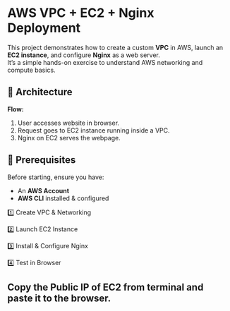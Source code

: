 # AWS VPC + EC2 + Nginx Deployment

This project demonstrates how to create a custom **VPC** in AWS, launch an **EC2 instance**, and configure **Nginx** as a web server.  
It’s a simple hands-on exercise to understand AWS networking and compute basics.

## 📌 Architecture

**Flow:**
1. User accesses website in browser.
2. Request goes to EC2 instance running inside a VPC.
3. Nginx on EC2 serves the webpage.

## 🚀 Prerequisites

Before starting, ensure you have:

- An **AWS Account**
- **AWS CLI** installed & configured  

1️⃣ Create VPC & Networking

2️⃣ Launch EC2 Instance

3️⃣ Install & Configure Nginx

4️⃣ Test in Browser

## Copy the Public IP of EC2 from terminal and paste it to the browser.

